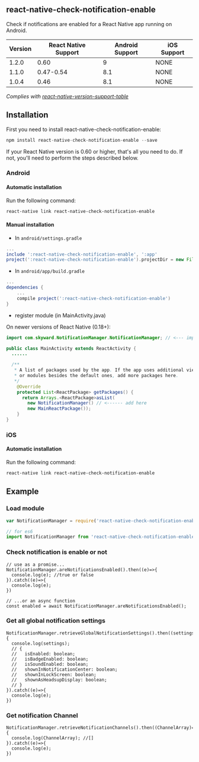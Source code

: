 ## react-native-check-notification-enable
Check if notifications are enabled for a React Native app running on Android.

| Version | React Native Support | Android Support | iOS Support |
|---|---|---|---|
| 1.2.0 | 0.60  | 9 | NONE |
| 1.1.0 | 0.47-0.54 | 8.1 | NONE |
| 1.0.4 | 0.46 | 8.1 | NONE |

*Complies with [react-native-version-support-table](https://github.com/dangnelson/react-native-version-support-table)*

## Installation

First you need to install react-native-check-notification-enable:

```javascript
npm install react-native-check-notification-enable --save
```

If your React Native version is 0.60 or higher, that's all you need to do. If not, you'll need to perform the steps described below.

### Android

#### Automatic installation

Run the following command:

```bash
react-native link react-native-check-notification-enable
```

#### Manual installation

* In `android/settings.gradle`

```gradle
...
include ':react-native-check-notification-enable', ':app'
project(':react-native-check-notification-enable').projectDir = new File(rootProject.projectDir, '../node_modules/react-native-check-notification-enable/android')
```

* In `android/app/build.gradle`

```gradle
...
dependencies {
    ...
    compile project(':react-native-check-notification-enable')
}
```

* register module (in MainActivity.java)

On newer versions of React Native (0.18+):

```java
import com.skyward.NotificationManager.NotificationManager; // <--- import

public class MainActivity extends ReactActivity {
  ......

  /**
   * A list of packages used by the app. If the app uses additional views
   * or modules besides the default ones, add more packages here.
   */
    @Override
    protected List<ReactPackage> getPackages() {
      return Arrays.<ReactPackage>asList(
        new NotificationManager() // <------ add here
        new MainReactPackage());
    }
}
```

### iOS

#### Automatic installation

Run the following command:

```bash
react-native link react-native-check-notification-enable
```

## Example

### Load module
```javascript
var NotificationManager = require('react-native-check-notification-enable');
```
```javascript
// for es6
import NotificationManager from 'react-native-check-notification-enable'
```
### Check notification is enable or not 
```
// use as a promise...
NotificationManager.areNotificationsEnabled().then((e)=>{
  console.log(e); //true or false
}).catch((e)=>{
  console.log(e);
})

// ...or an async function
const enabled = await NotificationManager.areNotificationsEnabled();
```

### Get all global notification settings
```
NotificationManager.retrieveGlobalNotificationSettings().then((settings)=>{
  console.log(settings);
  // {
  //   isEnabled: boolean;
  //   isBadgeEnabled: boolean;
  //   isSoundEnabled: boolean;
  //   shownInNotificationCenter: boolean;
  //   shownInLockScreen: boolean;
  //   shownAsHeadsupDisplay: boolean;
  // }
}).catch((e)=>{
  console.log(e);
})
```

### Get notification Channel
```
NotificationManager.retrieveNotificationChannels().then((ChannelArray)=>{
  console.log(ChannelArray); //[]
}).catch((e)=>{
  console.log(e);
})
```
